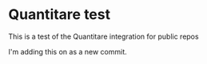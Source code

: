 # Quantitare test

This is a test of the Quantitare integration for public repos

I'm adding this on as a new commit.
